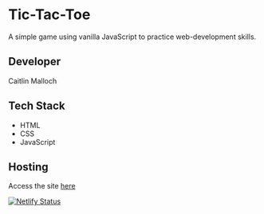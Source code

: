 # Tic-Tac-Toe

A simple game using vanilla JavaScript to practice web-development skills.

## Developer

Caitlin Malloch

## Tech Stack

- HTML
- CSS
- JavaScript

## Hosting

Access the site [here](https://tic-tac-toe-caitlinmalloch.netlify.app)

[![Netlify Status](https://api.netlify.com/api/v1/badges/40ff5fd9-86bd-4de0-8dcf-54f9799cf1e2/deploy-status)](https://app.netlify.com/sites/tic-tac-toe-caitlinmalloch/deploys)
